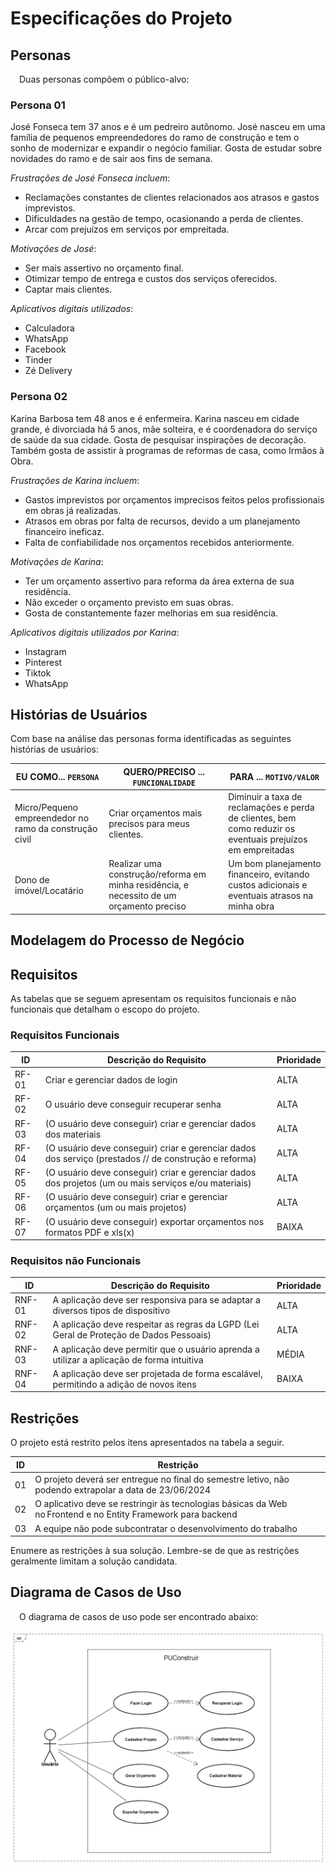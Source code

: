 # Especificações do Projeto

<!-- <span style="color:red">Pré-requisitos: <a href="1-Documentação de Contexto.md"> Documentação de Contexto</a></span>

Definição do problema e ideia de solução a partir da perspectiva do usuário. É composta pela definição do  diagrama de personas, histórias de usuários, requisitos funcionais e não funcionais além das restrições do projeto.

Apresente uma visão geral do que será abordado nesta parte do documento, enumerando as técnicas e/ou ferramentas utilizadas para realizar a especificações do projeto -->

## Personas

&emsp;Duas personas compõem o público-alvo:

### Persona 01
José Fonseca tem 37 anos e é um pedreiro autônomo. José nasceu em uma família de pequenos empreendedores do ramo de construção e tem o sonho de modernizar e expandir o negócio familiar. Gosta de estudar sobre novidades do ramo e de sair aos fins de semana. 

*Frustrações de José Fonseca incluem*:
- Reclamações constantes de clientes relacionados aos atrasos e gastos imprevistos. 
- Dificuldades na gestão de tempo, ocasionando a perda de clientes. 
- Arcar com prejuízos em serviços por empreitada.

*Motivações de José*:
- Ser mais assertivo no orçamento final.
- Otimizar tempo de entrega e custos dos serviços oferecidos. 
- Captar mais clientes.

*Aplicativos digitais utilizados*:
- Calculadora
- WhatsApp
- Facebook
- Tinder
- Zé Delivery 

### Persona 02
Karina Barbosa tem 48 anos e é enfermeira. Karina nasceu em cidade grande, é divorciada há 5 anos, mãe solteira, e é coordenadora do serviço de saúde da sua cidade. Gosta de pesquisar inspirações de decoração. Também gosta de assistir à programas de reformas de casa, como Irmãos à Obra. 

*Frustrações de Karina incluem*:
- Gastos imprevistos por orçamentos imprecisos feitos pelos profissionais em obras já realizadas. 
- Atrasos em obras por falta de recursos, devido a um planejamento financeiro ineficaz. 
- Falta de confiabilidade nos orçamentos recebidos anteriormente. 

*Motivações de Karina*:
- Ter um orçamento assertivo para reforma da área externa de sua residência. 
- Não exceder o orçamento previsto em suas obras.
- Gosta de constantemente fazer melhorias em sua residência.

*Aplicativos digitais utilizados por Karina*:
- Instagram
- Pinterest
- Tiktok
- WhatsApp

<!--Pedro Paulo tem 26 anos, é arquiteto recém-formado e autônomo. Pensa em se desenvolver profissionalmente através de um mestrado fora do país, pois adora viajar, é solteiro e sempre quis fazer um intercâmbio. Está buscando uma agência que o ajude a encontrar universidades na Europa que aceitem alunos estrangeiros.

Enumere e detalhe as personas da sua solução. Para tanto, baseie-se tanto nos documentos disponibilizados na disciplina e/ou nos seguintes links:

> **Links Úteis**:
> - [Rock Content](https://rockcontent.com/blog/personas/)
> - [Hotmart](https://blog.hotmart.com/pt-br/como-criar-persona-negocio/)
> - [O que é persona?](https://resultadosdigitais.com.br/blog/persona-o-que-e/)
> - [Persona x Público-alvo](https://flammo.com.br/blog/persona-e-publico-alvo-qual-a-diferenca/)
> - [Mapa de Empatia](https://resultadosdigitais.com.br/blog/mapa-da-empatia/)
> - [Mapa de Stalkeholders](https://www.racecomunicacao.com.br/blog/como-fazer-o-mapeamento-de-stakeholders/)
>
Lembre-se que você deve ser enumerar e descrever precisamente e personalizada todos os clientes ideais que sua solução almeja. -->

## Histórias de Usuários

Com base na análise das personas forma identificadas as seguintes histórias de usuários:

|EU COMO... `PERSONA`| QUERO/PRECISO ... `FUNCIONALIDADE` |PARA ... `MOTIVO/VALOR`                 |
|--------------------|------------------------------------|----------------------------------------|
|Micro/Pequeno empreendedor no ramo da construção civil| Criar orçamentos mais precisos para meus clientes. |Diminuir a taxa de reclamações e perda de clientes, bem como reduzir os eventuais prejuízos em empreitadas|
|Dono de imóvel/Locatário|Realizar uma construção/reforma em minha residência, e necessito de um orçamento preciso| Um bom planejamento financeiro, evitando custos adicionais e eventuais atrasos na minha obra|

## Modelagem do Processo de Negócio 

## Requisitos

As tabelas que se seguem apresentam os requisitos funcionais e não funcionais que detalham o escopo do projeto.

### Requisitos Funcionais

|ID    | Descrição do Requisito  | Prioridade |
|------|-----------------------------------------|----|
|RF-01| Criar e gerenciar dados de login |ALTA| 
|RF-02| O usuário deve conseguir recuperar senha |ALTA|
|RF-03| (O usuário deve conseguir) criar e gerenciar dados dos materiais |ALTA|
|RF-04| (O usuário deve conseguir) criar e gerenciar dados dos serviço (prestados // de construção e reforma) | ALTA |
|RF-05| (O usuário deve conseguir) criar e gerenciar dados dos projetos (um ou mais serviços e/ou materiais) | ALTA |
|RF-06| (O usuário deve conseguir) criar e gerenciar orçamentos (um ou mais projetos) |ALTA|
|RF-07| (O usuário deve conseguir) exportar orçamentos nos formatos PDF e xls(x) | BAIXA |

### Requisitos não Funcionais

|ID     | Descrição do Requisito  |Prioridade |
|-------|-------------------------|----|
|RNF-01| A aplicação deve ser responsiva para se adaptar a diversos tipos de dispositivo | ALTA | 
|RNF-02| A aplicação deve respeitar as regras da LGPD (Lei Geral de Proteção de Dados Pessoais) |  ALTA | 
|RNF-03| A aplicação deve permitir que o usuário aprenda a utilizar a aplicação de forma intuitiva |  MÉDIA | 
|RNF-04| A aplicação deve ser projetada de forma escalável, permitindo a adição de novos itens |  BAIXA | 

## Restrições

O projeto está restrito pelos itens apresentados na tabela a seguir.

|ID| Restrição                                             |
|--|-------------------------------------------------------|
|01| O projeto deverá ser entregue no final do semestre letivo, não podendo extrapolar a data de 23/06/2024 |
|02| O aplicativo deve se restringir às tecnologias básicas da Web no Frontend e no Entity Framework para backend |
|03| A equipe não pode subcontratar o desenvolvimento do trabalho |

Enumere as restrições à sua solução. Lembre-se de que as restrições geralmente limitam a solução candidata.

## Diagrama de Casos de Uso

&emsp;O diagrama de casos de uso pode ser encontrado abaixo:

![Diagrama de Casos de Uso](img/UseCaseDiagram_PUConstruir.jpg)
